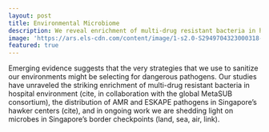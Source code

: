 ```yaml
---
layout: post
title: Environmental Microbiome
description: We reveal enrichment of multi-drug resistant bacteria in hospital environment.
image: 'https://ars.els-cdn.com/content/image/1-s2.0-S2949704323000318-gr2.jpg'
featured: true
---
```


Emerging evidence suggests that the very strategies that we use to sanitize our environments might be selecting for dangerous pathogens. Our studies have unraveled the striking enrichment of multi-drug resistant bacteria in hospital environment (cite, in collaboration with the global MetaSUB consortium), the distribution of AMR and ESKAPE pathogens in Singapore’s hawker centers (cite), and in ongoing work we are shedding light on microbes in Singapore’s border checkpoints (land, sea, air, link).